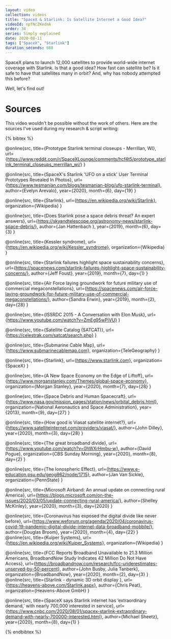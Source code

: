 ```yaml
---
layout: video
collection: videos
title: "SpaceX & Starlink: Is Satellite Internet a Good Idea?"
videoId: npfNcZKednA
order: 34
series: Simply explained
date: 2020-08-11
tags: ["SpaceX", "Starlink"]
duration_seconds: 688
---
```


SpaceX plans to launch 12,000 satellites to provide world-wide internet coverage with Starlink. Is that a good idea? How fast can satellite be? Is it safe to have that satellites many in orbit? And, why has nobody attempted this before? 

Well, let's find out!

# Sources
This video wouldn't be possible without the work of others. Here are the sources I've used during my research & script writing:

{% bibtex %}

@online{src,
    title={Prototype Starlink terminal closeups - Merrillan, WI},
    url={https://www.reddit.com/r/SpaceXLounge/comments/hcf4t5/prototype_starlink_terminal_closeups_merrillan_wi/}
}

@online{src,
    title={SpaceX's Starlink 'UFO on a stick' User Terminal Prototypes Revealed In Photos},
    url={https://www.tesmanian.com/blogs/tesmanian-blog/ufo-starlink-terminal},
    author={Evelyn Arevalo},
    year={2020},
    month={6},
    day={19}
}

@online{src,
    title={Starlink},
    url={https://en.wikipedia.org/wiki/Starlink},
    organization={Wikipedia}
}

@online{src,
    title={Does Starlink pose a space debris threat? An expert answers},
    url={https://skyandtelescope.org/astronomy-news/starlink-space-debris/},
    author={Jan Hattenbach },
    year={2019},
    month={6},
    day={3}
}

@online{src,
    title={Kessler syndrome},
    url={https://en.wikipedia.org/wiki/Kessler_syndrome},
    organization={Wikipedia}
}

@online{src,
    title={Starlink failures highlight space sustainability concerns},
    url={https://spacenews.com/starlink-failures-highlight-space-sustainability-concerns/},
    author={Jeff Foust},
    year={2019},
    month={7},
    day={1}
}

@online{src,
    title={Air Force laying groundwork for future military use of commercial megaconstellations},
    url={https://spacenews.com/air-force-laying-groundwork-for-future-military-use-of-commercial-megaconstellations/},
    author={Sandra Erwin},
    year={2019},
    month={2},
    day={28}
}

@online{src,
    title={ISSRDC 2015 - A Conversation with Elon Musk},
    url={https://www.youtube.com/watch?v=ZmEg95wPiVU}
}

@online{src,
    title={Satellite Catalog (SATCAT)},
    url={https://celestrak.com/satcat/search.php}
}

@online{src,
    title={Submarine Cable Map},
    url={https://www.submarinecablemap.com},
    organization={TeleGeography}
}

@online{src,
    title={Starlink},
    url={https://www.starlink.com},
    organization={SpaceX}
}

@online{src,
    title={A New Space Economy on the Edge of Liftoff},
    url={https://www.morganstanley.com/Themes/global-space-economy},
    organization={Morgan Stanley},
    year={2020},
    month={7},
    day={28}
}

@online{src,
    title={Space Debris and Human Spacecraft},
    url={https://www.nasa.gov/mission_pages/station/news/orbital_debris.html},
    organization={National Aeronautics and Space Administration},
    year={2013},
    month={9},
    day={27}
}

@online{src,
    title={How good is Viasat satellite internet?},
    url={https://www.satelliteinternet.com/providers/viasat/},
    author={John Dilley},
    year={2020},
    month={3},
    day={28}
}

@online{src,
    title={The great broadband divide},
    url={https://www.youtube.com/watch?v=0hWXrHmbu-w},
    author={David Pogue},
    organization={CBS Sunday Morning},
    year={2020},
    month={8},
    day={2}
}

@online{src,
    title={The Ionospheric Effect},
    url={https://www.e-education.psu.edu/geog862/node/1715},
    author={Jan Van Sickle},
    organization={PennState}
}

@online{src,
    title={Microsoft Airband: An annual update on connecting rural America},
    url={https://blogs.microsoft.com/on-the-issues/2020/03/05/update-connecting-rural-america/},
    author={Shelley McKinley},
    year={2020},
    month={3},
    day={2020}
}

@online{src,
    title={Coronavirus has exposed the digital divide like never before},
    url={https://www.weforum.org/agenda/2020/04/coronavirus-covid-19-pandemic-digital-divide-internet-data-broadband-mobbile/},
    author={Douglas Broom},
    year={2020},
    month={4},
    day={22}
}
@online{src,
    title={Kuiper Systems},
    url={https://en.wikipedia.org/wiki/Kuiper_Systems},
    organization={Wikipedia}
}

@online{src,
    title={FCC Reports Broadband Unavailable to 21.3 Million Americans, BroadbandNow Study Indicates 42 Million Do Not Have Access},
    url={https://broadbandnow.com/research/fcc-underestimates-unserved-by-50-percent},
    author={John Busby, Julia Tanberk},
    organization={BroadbandNow},
    year={2020},
    month={2},
    day={3}
}
@online{src,
    title={Starlink - dynamic 3D orbit display	},
    url={https://heavens-above.com/Starlink.aspx},
    author={Chris Peat},
    organization={Heavens-Above GmbH}
}

@online{src,
    title={SpaceX says Starlink internet has ‘extraordinary demand,’ with nearly 700,000 interested in service},
    url={https://www.cnbc.com/2020/08/01/spacex-starlink-extraordinary-demand-with-nearly-700000-interested.html},
    author={Michael Sheetz},
    year={2020},
    month={8},
    day={1}
}

{% endbibtex %}